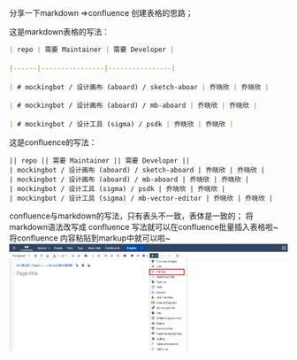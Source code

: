 分享一下markdown =>confluence 创建表格的思路；

这是markdown表格的写法：

```markdown
| repo | 需要 Maintainer | 需要 Developer |

|------|----------------|----------------|

| # mockingbot / 设计画布 (aboard) / sketch-aboar | 乔晓欣 | 乔晓欣 |

| # mockingbot / 设计画布 (aboard) / mb-aboard | 乔晓欣 | 乔晓欣 |

| # mockingbot / 设计工具 (sigma) / psdk | 乔晓欣 | 乔晓欣 |

```

这是confluence的写法：

```confluence
|| repo || 需要 Maintainer || 需要 Developer ||  
| mockingbot / 设计画布 (aboard) / sketch-aboard | 乔晓欣 | 乔晓欣 |  
| mockingbot / 设计画布 (aboard) / mb-aboard | 乔晓欣 | 乔晓欣 |  
| mockingbot / 设计工具 (sigma) / psdk | 乔晓欣 | 乔晓欣 |  
| mockingbot / 设计工具 (sigma) / mb-vector-editor | 乔晓欣 | 乔晓欣 |

```

confluence与markdown的写法，只有表头不一致，表体是一致的；
将markdown语法改写成 confluence 写法就可以在confluence批量插入表格啦~
将confluence 内容粘贴到markup中就可以啦~
![图片](/asset/Pastedimage20240321102359.png)
